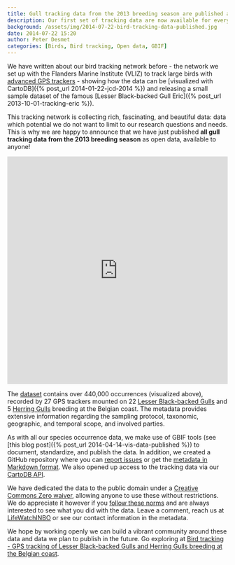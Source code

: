 ```yaml
---
title: Gull tracking data from the 2013 breeding season are published as open data
description: Our first set of tracking data are now available for everyone to use.
background: /assets/img/2014-07-22-bird-tracking-data-published.jpg
date: 2014-07-22 15:20
author: Peter Desmet
categories: [Birds, Bird tracking, Open data, GBIF]
---
```


We have written about our bird tracking network before - the network we set up with the Flanders Marine Institute (VLIZ) to track large birds with [advanced GPS trackers](http://www.uva-bits.nl) - showing how the data can be [visualized with CartoDB]({% post_url 2014-01-22-jcd-2014 %}) and releasing a small sample dataset of the famous [Lesser Black-backed Gull Eric]({% post_url 2013-10-01-tracking-eric %}).

This tracking network is collecting rich, fascinating, and beautiful data: data which potential we do not want to limit to our research questions and needs. This is why we are happy to announce that we have just published **all gull tracking data from the 2013 breeding season** as open data, available to anyone!

<iframe width="100%" height="520" frameborder="0" src="https://inbo.carto.com/u/lifewatch/builder/775ba7bc-b1fe-11e4-97bd-0e853d047bba/embed" allowfullscreen webkitallowfullscreen mozallowfullscreen oallowfullscreen msallowfullscreen></iframe>

The [dataset](http://doi.org/10.15468/02omly) contains over 440,000 occurrences (visualized above), recorded by 27 GPS trackers mounted on 22 [Lesser Black-backed Gulls](http://en.wikipedia.org/wiki/Lesser_Black-backed_Gull) and 5 [Herring Gulls](http://en.wikipedia.org/wiki/European_Herring_Gull) breeding at the Belgian coast. The metadata provides extensive information regarding the sampling protocol, taxonomic, geographic, and temporal scope, and involved parties.

As with all our species occurrence data, we make use of GBIF tools (see [this blog post]({% post_url 2014-04-14-vis-data-published %}) to document, standardize, and publish the data. In addition, we created a GitHub repository where you can [report issues](https://github.com/inbo/data-publication/tree/571bacc9972f7be578287b56f59220d348ada211/datasets/bird-tracking-gull-occurrences) or get the [metadata in Markdown format](https://github.com/inbo/data-publication/blob/77acedf4657a99ec872559a45f23d91f9222286c/datasets/bird-tracking-gull-occurrences/metadata.md). We also opened up access to the tracking data via our [CartoDB API](https://github.com/inbo/bird-tracking/blob/f80497eb105eb02d7238b9ae59f2feabe205b4f5/cartodb/README.md).

We have dedicated the data to the public domain under a [Creative Commons Zero waiver](http://creativecommons.org/publicdomain/zero/1.0/), allowing anyone to use these without restrictions. We do appreciate it however if you [follow these norms](http://www.inbo.be/en/norms-for-data-use) and are always interested to see what you did with the data. Leave a comment, reach us at [LifeWatchINBO](https://twitter.com/LifeWatchINBO) or see our contact information in the metadata.

We hope by working openly we can build a vibrant community around these data and data we plan to publish in the future. Go exploring at [Bird tracking - GPS tracking of Lesser Black-backed Gulls and Herring Gulls breeding at the Belgian coast](http://doi.org/10.15468/02omly).


